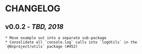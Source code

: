 # CHANGELOG

## v0.0.2 - _TBD, 2018_

    * Move example out into a separate sub-package
    * Consolidate all `console.log` calls into `logUtils` in the `@0xproject/utils` package (#452)
